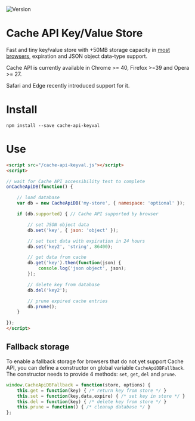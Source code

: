 ![Version](https://img.shields.io/github/release/optimalisatie/Cache-API-Key-Value-Store.svg)

# Cache API Key/Value Store

Fast and tiny key/value store with +50MB storage capacity in [most browsers](https://developer.mozilla.org/en-US/docs/Web/API/Cache#Browser_compatibility), expiration and JSON object data-type support.

Cache API is currently available in Chrome >= 40, Firefox >=39 and Opera >= 27.

Safari and Edge recently introduced support for it.

# Install

```
npm install --save cache-api-keyval
```

# Use

```html
<script src="/cache-api-keyval.js"></script>
<script>

// wait for Cache API accessibility test to complete
onCacheApiDB(function() {

    // load database
    var db = new CacheApiDB('my-store', { namespace: 'optional' });

    if (db.supported) { // Cache API supported by browser

        // set JSON object data
        db.set('key', { json: 'object' }); 

        // set text data with expiration in 24 hours
        db.set('key2', 'string', 86400); 

        // get data from cache
        db.get('key').then(function(json) {
            console.log('json object', json);
        });

        // delete key from database
        db.del('key2'); 

        // prune expired cache entries
        db.prune();
    }

});
</script>
```

## Fallback storage

To enable a fallback storage for browsers that do not yet support Cache API, you can define a constructor on global variable `CacheApiDBFallback`. The constructor needs to provide 4 methods: `set`, `get`, `del` and `prune`.

```js
window.CacheApiDBFallback = function(store, options) {
    this.get = function(key) { /* return key from store */ }
    this.set = function(key,data,expire) { /* set key in store */ }
    this.del = function(key) { /* delete key from store */ }
    this.prune = function() { /* cleanup database */ }
};
```